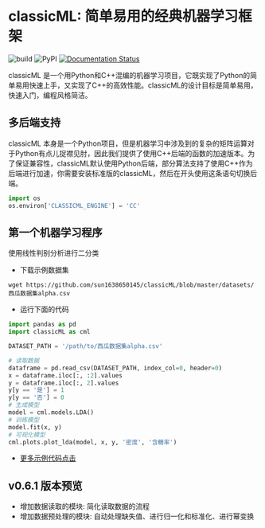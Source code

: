 # classicML: 简单易用的经典机器学习框架

![build](https://github.com/sun1638650145/classicML/workflows/build/badge.svg) ![PyPI](https://github.com/sun1638650145/classicML/workflows/PyPI/badge.svg) [![Documentation Status](https://readthedocs.org/projects/classicml/badge/?version=latest)](https://classicml.readthedocs.io/zh_CN/latest/?badge=latest)

classicML 是一个用Python和C++混编的机器学习项目，它既实现了Python的简单易用快速上手，又实现了C++的高效性能。classicML的设计目标是简单易用，快速入门，编程风格简洁。

## 多后端支持

classicML 本身是一个Python项目，但是机器学习中涉及到的复杂的矩阵运算对于Python有点儿捉襟见肘，因此我们提供了使用C++后端的函数的加速版本。为了保证兼容性，classicML默认使用Python后端，部分算法支持了使用C++作为后端进行加速，你需要安装标准版的classicML，然后在开头使用这条语句切换后端。

```python
import os
os.environ['CLASSICML_ENGINE'] = 'CC'
```

## 第一个机器学习程序

使用线性判别分析进行二分类

* 下载示例数据集

```shell
wget https://github.com/sun1638650145/classicML/blob/master/datasets/西瓜数据集alpha.csv
```

* 运行下面的代码

```python
import pandas as pd
import classicML as cml

DATASET_PATH = '/path/to/西瓜数据集alpha.csv'

# 读取数据
dataframe = pd.read_csv(DATASET_PATH, index_col=0, header=0)
x = dataframe.iloc[:, :2].values
y = dataframe.iloc[:, 2].values
y[y == '是'] = 1
y[y == '否'] = 0
# 生成模型
model = cml.models.LDA()
# 训练模型
model.fit(x, y)
# 可视化模型
cml.plots.plot_lda(model, x, y, '密度', '含糖率')
```

* [更多示例代码点击](https://github.com/sun1638650145/classicML/tree/master/examples)

## v0.6.1 版本预览

* 增加数据读取的模块: 简化读取数据的流程
* 增加数据预处理的模块: 自动处理缺失值、进行归一化和标准化、进行幂变换

